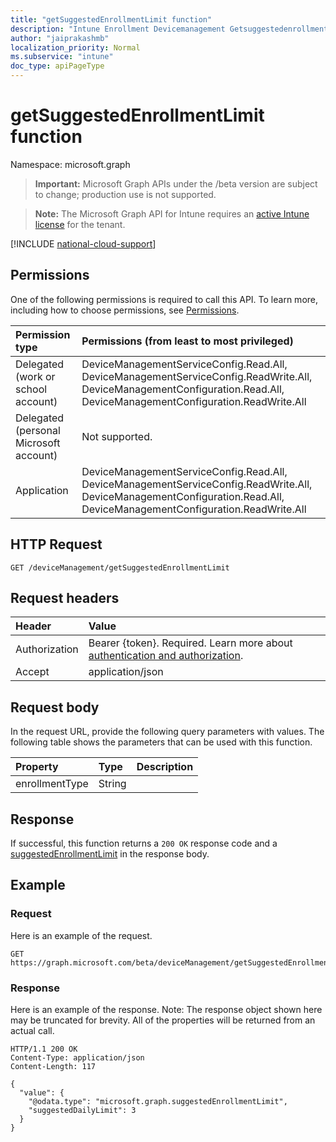```yaml
---
title: "getSuggestedEnrollmentLimit function"
description: "Intune Enrollment Devicemanagement Getsuggestedenrollmentlimit Api ."
author: "jaiprakashmb"
localization_priority: Normal
ms.subservice: "intune"
doc_type: apiPageType
---
```


# getSuggestedEnrollmentLimit function

Namespace: microsoft.graph

> **Important:** Microsoft Graph APIs under the /beta version are subject to change; production use is not supported.

> **Note:** The Microsoft Graph API for Intune requires an [active Intune license](https://go.microsoft.com/fwlink/?linkid=839381) for the tenant.



[!INCLUDE [national-cloud-support](../../includes/all-clouds.md)]

## Permissions
One of the following permissions is required to call this API. To learn more, including how to choose permissions, see [Permissions](/graph/permissions-reference).

|Permission type|Permissions (from least to most privileged)|
|:---|:---|
|Delegated (work or school account)|DeviceManagementServiceConfig.Read.All, DeviceManagementServiceConfig.ReadWrite.All, DeviceManagementConfiguration.Read.All, DeviceManagementConfiguration.ReadWrite.All|
|Delegated (personal Microsoft account)|Not supported.|
|Application|DeviceManagementServiceConfig.Read.All, DeviceManagementServiceConfig.ReadWrite.All, DeviceManagementConfiguration.Read.All, DeviceManagementConfiguration.ReadWrite.All|

## HTTP Request
<!-- {
  "blockType": "ignored"
}
-->
``` http
GET /deviceManagement/getSuggestedEnrollmentLimit
```

## Request headers
|Header|Value|
|:---|:---|
|Authorization|Bearer {token}. Required. Learn more about [authentication and authorization](/graph/auth/auth-concepts).|
|Accept|application/json|

## Request body
In the request URL, provide the following query parameters with values.
The following table shows the parameters that can be used with this function.

|Property|Type|Description|
|:---|:---|:---|
|enrollmentType|String||



## Response
If successful, this function returns a `200 OK` response code and a [suggestedEnrollmentLimit](../resources/intune-enrollment-suggestedenrollmentlimit.md) in the response body.

## Example

### Request
Here is an example of the request.
``` http
GET https://graph.microsoft.com/beta/deviceManagement/getSuggestedEnrollmentLimit(enrollmentType='parameterValue')
```

### Response
Here is an example of the response. Note: The response object shown here may be truncated for brevity. All of the properties will be returned from an actual call.
``` http
HTTP/1.1 200 OK
Content-Type: application/json
Content-Length: 117

{
  "value": {
    "@odata.type": "microsoft.graph.suggestedEnrollmentLimit",
    "suggestedDailyLimit": 3
  }
}
```